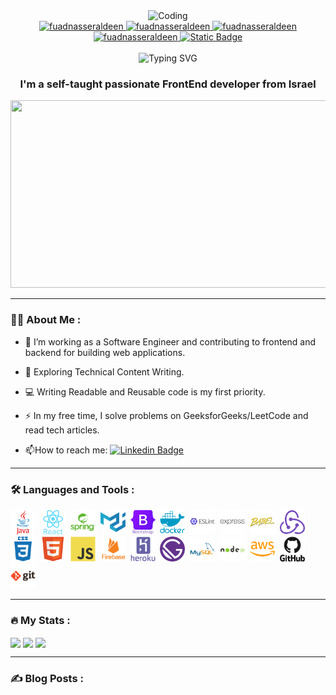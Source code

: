 <div id="header" align="center">
<img alt="Coding" width="400" src="https://media.giphy.com/media/zhYSVCirREeIZtONCI/giphy.gif" />

  <div id="badges">
  <a href="https://www.linkedin.com/in/fuadnasseraldeen/" target="_blank">
     <img src="https://img.shields.io/badge/LinkedIn-0077B5?style=for-the-badge&logo=linkedin&logoColor=white" alt="fuadnasseraldeen"  />
  </a>
  <a href="https://codepen.io/Fuad-Sami" target="_blank">
    <img src="https://img.shields.io/badge/CodePen-0077B5?style=for-the-badge&logo=CodePen&logoColor=white" alt="fuadnasseraldeen"  />
  </a>
  <a href="https://wa.me/972503955900" target="_blank">
    <img src="https://img.shields.io/badge/WhatsApp-0077B5?style=for-the-badge&logo=WhatsApp&logoColor=white&color=#25D366" alt="fuadnasseraldeen"  />
  </a>
  <a href="mailto:fuad.nasseraldeen@gmail.com" target="_blank">
    <img src="https://img.shields.io/badge/Gmail-D14836?style=for-the-badge&logo=gmail&logoColor=white" alt="fuadnasseraldeen"  />
  </a>
  <a href="https://portfolio-fuad-nasseraldeen.vercel.app/" target="_blank">
    <img alt="Static Badge" src="https://img.shields.io/badge/Portfolio-blue?style=for-the-badge&logo=esri&logoColor=white" alt="fuadnasseraldeen" />
  </a>
</div>

<img src="https://komarev.com/ghpvc/?username=fuad-nasseraldeen&style=for-the-badge&color=blue" alt=""/>

<!-- <h1 align="center">Hi 👋, I'm Fuad Nasser-Aldeen</h1> -->

<div>
  <img src="https://readme-typing-svg.demolab.com?font=Gumela&weight=500&size=21&pause=1000&color=0077B5&center=true&vCenter=true&random=false&lines=Hi+%F0%9F%91%8B%2C+I'm+Fuad+Nasser-Aldeen" alt="Typing SVG" />
<h3 align="center">I'm a self-taught passionate FrontEnd developer from Israel</h3>
</div>

<div align="center">
  <img src="https://media.giphy.com/media/dWesBcTLavkZuG35MI/giphy.gif" width="600" height="300"/>
</div>
</div>

---

### :man_technologist: About Me :

- :telescope: I’m working as a Software Engineer and contributing to frontend and backend for building web applications.

- :seedling: Exploring Technical Content Writing.
- 💻 Writing Readable and Reusable code is my first priority.

- :zap: In my free time, I solve problems on GeeksforGeeks/LeetCode and read tech articles.

- :mailbox:How to reach me: [![Linkedin Badge](https://img.shields.io/badge/-Fuad-blue?style=flat&logo=Linkedin&logoColor=white)]([your-linkedin-url](https://www.linkedin.com/in/fuadnasseraldeen/))

---

### :hammer_and_wrench: Languages and Tools :
<div>
  <img src="https://github.com/devicons/devicon/blob/master/icons/java/java-original-wordmark.svg" title="Java" alt="Java" width="40" height="40"/>&nbsp;
  <img src="https://github.com/devicons/devicon/blob/master/icons/react/react-original-wordmark.svg" title="React" alt="React" width="40" height="40"/>&nbsp;
  <img src="https://github.com/devicons/devicon/blob/master/icons/spring/spring-original-wordmark.svg" title="Spring" alt="Spring" width="40" height="40"/>&nbsp;
  <img src="https://github.com/devicons/devicon/blob/master/icons/materialui/materialui-original.svg" title="Material UI" alt="Material UI" width="40" height="40"/>&nbsp;
  <img src="https://github.com/devicons/devicon/blob/master/icons/bootstrap/bootstrap-original-wordmark.svg" title="Bootstrap" alt="Bootstrap" width="40" height="40"/>&nbsp;
  <img src="https://github.com/devicons/devicon/blob/master/icons/docker/docker-plain-wordmark.svg" title="Docker" alt="Docker" width="40" height="40"/>&nbsp;
  <img src="https://github.com/devicons/devicon/blob/master/icons/eslint/eslint-original-wordmark.svg" title="Eslint" alt="Eslint" width="40" height="40"/>&nbsp;
  <img src="https://github.com/devicons/devicon/blob/master/icons/express/express-original-wordmark.svg" title="Express" alt="Express" width="40" height="40"/>&nbsp;
  <img src="https://github.com/devicons/devicon/blob/master/icons/babel/babel-original.svg" title="Babel" alt="Babel" width="40" height="40"/>&nbsp;
  <img src="https://github.com/devicons/devicon/blob/master/icons/redux/redux-original.svg" title="Redux" alt="Redux " width="40" height="40"/>&nbsp;
  <img src="https://github.com/devicons/devicon/blob/master/icons/css3/css3-plain-wordmark.svg"  title="CSS3" alt="CSS" width="40" height="40"/>&nbsp;
  <img src="https://github.com/devicons/devicon/blob/master/icons/html5/html5-original.svg" title="HTML5" alt="HTML" width="40" height="40"/>&nbsp;
  <img src="https://github.com/devicons/devicon/blob/master/icons/javascript/javascript-original.svg" title="JavaScript" alt="JavaScript" width="40" height="40"/>&nbsp;
  <img src="https://github.com/devicons/devicon/blob/master/icons/firebase/firebase-plain-wordmark.svg" title="Firebase" alt="Firebase" width="40" height="40"/>&nbsp;
  <img src="https://github.com/devicons/devicon/blob/master/icons/heroku/heroku-plain-wordmark.svg" title="heroku" alt="heroku" width="40" height="40"/>&nbsp;
  <img src="https://github.com/devicons/devicon/blob/master/icons/gatsby/gatsby-original.svg" title="Gatsby"  alt="Gatsby" width="40" height="40"/>&nbsp;
  <img src="https://github.com/devicons/devicon/blob/master/icons/mysql/mysql-original-wordmark.svg" title="MySQL"  alt="MySQL" width="40" height="40"/>&nbsp;
  <img src="https://github.com/devicons/devicon/blob/master/icons/nodejs/nodejs-original-wordmark.svg" title="NodeJS" alt="NodeJS" width="40" height="40"/>&nbsp;
  <img src="https://github.com/devicons/devicon/blob/master/icons/amazonwebservices/amazonwebservices-plain-wordmark.svg" title="AWS" alt="AWS" width="40" height="40"/>&nbsp;
  <img src="https://github.com/devicons/devicon/blob/master/icons/github/github-original-wordmark.svg" title="Github" **alt="Github" width="40" height="40"/>
  <img src="https://github.com/devicons/devicon/blob/master/icons/git/git-original-wordmark.svg" title="Git" **alt="Git" width="40" height="40"/>
</div>

---


### :fire: My Stats :

<div>
<img height=200 align="center" src="https://github-readme-streak-stats.herokuapp.com?user=fuad-nasseraldeen&" />
<img height=200  align="center" src="https://github-readme-stats.vercel.app/api?username=fuad-nasseraldeen" />
<img height=200  align="center" src="https://github-readme-stats.vercel.app/api/top-langs?username=fuad-nasseraldeen&layout=compact&langs_count=15" />
</div>

---

### :writing_hand: Blog Posts :

<!-- BLOG-POST-LIST:START -->
<!-- BLOG-POST-LIST:END -->
